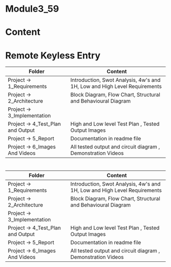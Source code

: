 # Module3_59


# Content

# Remote Keyless Entry

|Folder	|Content |
|---- |----|
|Project -> 1_Requirements |Introduction, Swot Analysis, 4w's and 1H, Low and High Level Requirements |
|Project -> 2_Architecture |Block Diagram, Flow Chart, Structural and Behavioural Diagram |
|Project -> 3_Implementation | |
|Project -> 4_Test_Plan and Output |High and Low level Test Plan , Tested Output Images |
|Project -> 5_Report |Documentation in readme file |
|Project -> 6_Images And Videos |All tested output and circuit diagram , Demonstration Videos |



# 


|Folder	|Content |
|---- |----|
|Project -> 1_Requirements |Introduction, Swot Analysis, 4w's and 1H, Low and High Level Requirements |
|Project -> 2_Architecture |Block Diagram, Flow Chart, Structural and Behavioural Diagram |
|Project -> 3_Implementation | |
|Project -> 4_Test_Plan and Output |High and Low level Test Plan , Tested Output Images |
|Project -> 5_Report |Documentation in readme file |
|Project -> 6_Images And Videos |All tested output and circuit diagram , Demonstration Videos |
